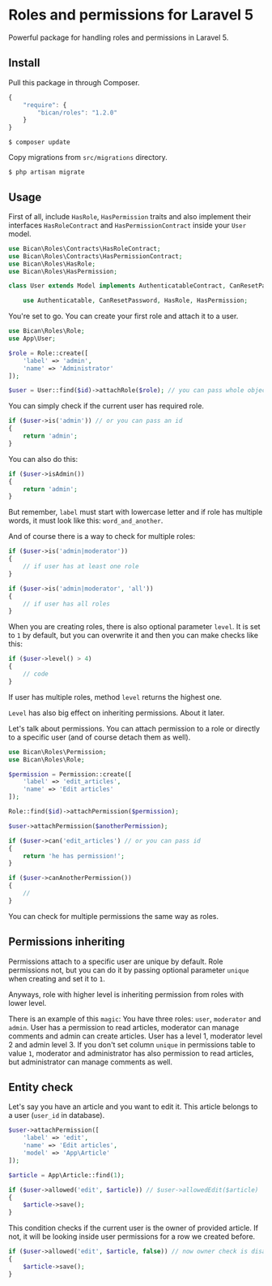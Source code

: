 # Roles and permissions for Laravel 5

Powerful package for handling roles and permissions in Laravel 5.

## Install

Pull this package in through Composer.

```js
{
    "require": {
        "bican/roles": "1.2.0"
    }
}
```

    $ composer update

Copy migrations from `src/migrations` directory.

    $ php artisan migrate

## Usage

First of all, include `HasRole`, `HasPermission` traits and also implement their interfaces `HasRoleContract` and `HasPermissionContract` inside your `User` model.

```php
use Bican\Roles\Contracts\HasRoleContract;
use Bican\Roles\Contracts\HasPermissionContract;
use Bican\Roles\HasRole;
use Bican\Roles\HasPermission;

class User extends Model implements AuthenticatableContract, CanResetPasswordContract, HasRoleContract, HasPermissionContract {

	use Authenticatable, CanResetPassword, HasRole, HasPermission;
```

You're set to go. You can create your first role and attach it to a user.

```php
use Bican\Roles\Role;
use App\User;

$role = Role::create([
    'label' => 'admin',
    'name' => 'Administrator'
]);

$user = User::find($id)->attachRole($role); // you can pass whole object, or just id
```

You can simply check if the current user has required role.

```php
if ($user->is('admin')) // or you can pass an id
{
    return 'admin';
}
```

You can also do this:

```php
if ($user->isAdmin())
{
    return 'admin';
}

```

But remember, `label` must start with lowercase letter and if role has multiple words, it must look like this: `word_and_another`.

And of course there is a way to check for multiple roles:

```php
if ($user->is('admin|moderator'))
{
    // if user has at least one role
}

if ($user->is('admin|moderator', 'all'))
{
    // if user has all roles
}
```

When you are creating roles, there is also optional parameter `level`. It is set to `1` by default, but you can overwrite it and then you can make checks like this:
 
```php
if ($user->level() > 4)
{
    // code
}
```

If user has multiple roles, method `level` returns the highest one.

`Level` has also big effect on inheriting permissions. About it later.

Let's talk about permissions. You can attach permission to a role or directly to a specific user (and of course detach them as well).

```php
use Bican\Roles\Permission;
use Bican\Roles\Role;

$permission = Permission::create([
    'label' => 'edit_articles',
    'name' => 'Edit articles'
]);

Role::find($id)->attachPermission($permission);

$user->attachPermission($anotherPermission);

if ($user->can('edit_articles') // or you can pass id
{
    return 'he has permission!';
}

if ($user->canAnotherPermission())
{
    //
}

```

You can check for multiple permissions the same way as roles.

## Permissions inheriting

Permissions attach to a specific user are unique by default. Role permissions not, but you can do it by passing optional parameter `unique` when creating and set it to `1`.

Anyways, role with higher level is inheriting permission from roles with lower level.

There is an example of this `magic`: You have three roles: `user`, `moderator` and `admin`. User has a permission to read articles, moderator can manage comments and admin can create articles. User has a level 1, moderator level 2 and admin level 3. If you don't set column `unique` in permissions table to value `1`, moderator and administrator has also permission to read articles, but administrator can manage comments as well.

## Entity check

Let's say you have an article and you want to edit it. This article belongs to a user (`user_id` in database).

```php
$user->attachPermission([
    'label' => 'edit',
    'name' => 'Edit articles',
    'model' => 'App\Article'
]);

$article = App\Article::find(1);

if ($user->allowed('edit', $article)) // $user->allowedEdit($article)
{
    $article->save();
}
```

This condition checks if the current user is the owner of provided article. If not, it will be looking inside user permissions for a row we created before.

```php
if ($user->allowed('edit', $article, false)) // now owner check is disabled
{
    $article->save();
}
```



